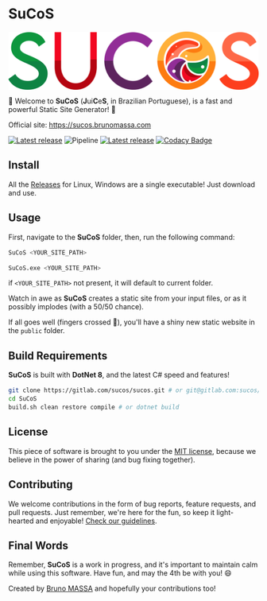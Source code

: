 # SuCoS

<img src="docs/SuCoS-logo.svg" width="512px" style="display: block;margin-left: auto;margin-right: auto;" alt="SuCoS logo"/>

🎉 Welcome to **SuCoS** (**J**ui**C**e**S**, in Brazilian Portuguese), is a fast and powerful Static Site Generator! 🚀

Official site: <https://sucos.brunomassa.com>

[![Latest release](https://gitlab.com/sucos/sucos/-/badges/release.svg)](https://gitlab.com/sucos/sucos)
![Pipeline](https://gitlab.com/sucos/sucos/badges/main/pipeline.svg?ignore_skipped=true)
[![Latest release](https://gitlab.com/sucos/sucos/badges/main/coverage.svg)](https://gitlab.com/sucos/sucos)
[![Codacy Badge](https://app.codacy.com/project/badge/Grade/1fe0cc1ca72649ee9b85e13e7294a03a)](https://app.codacy.com/gl/sucos/sucos/dashboard?utm_source=gl&utm_medium=referral&utm_content=&utm_campaign=Badge_grade)

## Install

All the [Releases](https://gitlab.com/sucos/sucos/-/releases) for Linux, Windows are a single executable! Just download and use.

## Usage

First, navigate to the **SuCoS** folder, then, run the following command:

```sh
SuCoS <YOUR_SITE_PATH>
```

```sh
SuCoS.exe <YOUR_SITE_PATH>
```

if `<YOUR_SITE_PATH>` not present, it will default to current folder.

Watch in awe as **SuCoS** creates a static site from your input files, or as it possibly implodes (with a 50/50 chance).

If all goes well (fingers crossed 🤞), you'll have a shiny new static website in the `public` folder.

## Build Requirements

**SuCoS** is built with **DotNet 8**, and the latest C# speed and features!

```sh
git clone https://gitlab.com/sucos/sucos.git # or git@gitlab.com:sucos/sucos.git
cd SuCoS
build.sh clean restore compile # or dotnet build
```

## License

This piece of software is brought to you under the [MIT license](LICENSE), because we believe in the power of sharing (and bug fixing together).

## Contributing

We welcome contributions in the form of bug reports, feature requests, and pull requests. Just remember, we're here for the fun, so keep it light-hearted and enjoyable! [Check our guidelines](CONTRIBUTING.md).

## Final Words

Remember, **SuCoS** is a work in progress, and it's important to maintain calm while using this software. Have fun, and may the 4th be with you! 😄

Created by [Bruno MASSA](https://www.brunomassa.com) and hopefully your contributions too!
